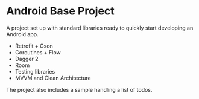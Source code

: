 # Android Base Project

A project set up with standard libraries ready to quickly start developing an Android app.

* Retrofit + Gson
* Coroutines + Flow
* Dagger 2
* Room
* Testing libraries
* MVVM and Clean Architecture

The project also includes a sample handling a list of todos.
